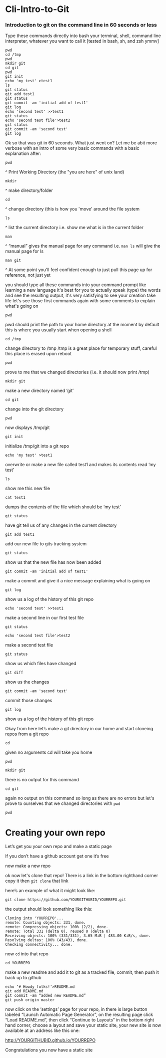 Cli-Intro-to-Git
==========

### Introduction to git on the command line in 60 seconds or less


Type these commands directly into bash your terminal, shell, command line interpreter, whatever you want to call it [tested in bash, sh, and zsh ymmv]

```
pwd
cd /tmp
pwd
mkdir git
cd git
pwd
git init
echo 'my test' >test1
ls
git status
git add test1
git status
git commit -am 'initial add of test1'
git log
echo 'second test' >>test1
git status
echo 'second test file'>test2
git status
git commit -am 'second test'
git log
```
 Ok so that was git in 60 seconds.  What just went on?  Let me be abit more verbose with an intro of some very basic commands with a basic explanation after:
```
pwd
```
^ Print Working Directory (the "you are here" of unix land)
```
mkdir
```
^ make directory/folder
```
cd
```
^ change directory (this is how you 'move' around the file system
```
ls
```
^ list the current directory i.e. show me what is in the current folder
```
man
```
^ “manual” gives the manual page for any command i.e. `man ls` will give the manual page for ls
```
man git
```
^ At some point you'll feel confident enough to just pull this page up for reference, not just yet


you should type all these commands into your command prompt
like learning a new language it's best for you to actually speak (type) the words
and see the resulting output, it's very satisfying to see your creation take life
let's see those first commands again with some comments to explain what's going on

```
pwd
```
pwd should print the path to your home directory at the moment
by default this is where you usually start when opening a shell
```
cd /tmp
```
change directory to /tmp
/tmp is a great place for temporary stuff, careful this place is erased upon reboot
```
pwd
```
prove to me that we changed directories (i.e. it should now print /tmp)
```
mkdir git
```
make a new directory named ‘git’
```
cd git
```
change into the git directory
```
pwd
```
now displays /tmp/git
```
git init
```
initialize /tmp/git into a git repo
```
echo 'my test' >test1
```
overwrite or make a new file called test1 and makes its contents read ‘my test’
```
ls
```
show me this new file
```
cat test1
```
dumps the contents of the file which should be ‘my test’
```
git status
```
have git tell us of any changes in the current directory
```
git add test1
```
add our new file to gits tracking system
```
git status
```
show us that the new file has now been added
```
git commit -am 'initial add of test1'
```
make a commit and give it a nice message explaining what is going on
```
git log
```
show us a log of the history of this git repo
```
echo 'second test' >>test1
```
make a second line in our first test file
```
git status
```
```
echo 'second test file'>test2
```
make a second test file
```
git status
```
show us which files have changed
```
git diff
```
show us the changes
```
git commit -am 'second test'
```
commit those changes
```
git log
```
show us a log of the history of this git repo


Okay from here let’s make a git directory in our home and start cloneing repos from a git repo
```
cd
```
given no arguments cd will take you home
```
pwd
```
```
mkdir git
```
there is no output for this command
```
cd git
```
again no output on this command so long as there are no errors
but let's prove to ourselves that we changed directories with `pwd`
```
pwd
```

# Creating your own repo 

Let’s get you your own repo and make a static page

If you don’t have a github account get one it’s free

now make a new repo

ok now let's clone that repo! There is a link in the bottom righthand corner copy it then `git clone` that link

here’s an example of what it might look like:
```
git clone https://github.com/YOURGITHUBID/YOURREPO.git
```
the output should look something like this:
```
Cloning into 'YOURREPO'...
remote: Counting objects: 331, done.
remote: Compressing objects: 100% (2/2), done.
remote: Total 331 (delta 0), reused 0 (delta 0)
Receiving objects: 100% (331/331), 3.65 MiB | 483.00 KiB/s, done.
Resolving deltas: 100% (43/43), done.
Checking connectivity... done.
```

now `cd` into that repo

```
cd YOURREPO
```
make a new readme and add it to git as a tracked file, commit, then push it back up to github
```
echo ‘# Howdy folks!’>README.md
git add README.md
git commit -am “added new README.md”
git push origin master
```

now click on the ‘settings’ page for your repo, in there is large button labeled “Launch Automatic Page Generator”, on the resulting page click “Load README.md”, then click “Continue to Layouts” in the bottom right hand corner, choose a layout and save your static site, your new site is now available at an address like this one: 

http://YOURGITHUBID.github.io/YOURREPO

Congratulations you now have a static site
